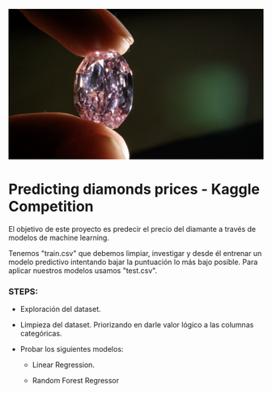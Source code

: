 ![diamond](/Image/diamond.png)



# Predicting diamonds prices - Kaggle Competition



El objetivo de este proyecto es predecir el precio del diamante a través de modelos de machine learning.

Tenemos "train.csv" que debemos limpiar, investigar y desde él entrenar un modelo predictivo intentando bajar la puntuación lo más bajo posible. Para aplicar nuestros modelos usamos "test.csv".

### STEPS:

* Exploración del dataset. 

* Limpieza del dataset. Priorizando en darle valor lógico a las columnas categóricas.

* Probar los siguientes modelos:  
    
    - Linear Regression.
    
    - Random Forest Regressor
                                 
                                 


                      
                                 
                                 
                                 
                                 